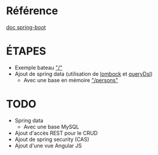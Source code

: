 # Référence
[doc spring-boot](http://docs.spring.io/spring-boot/docs/1.0.2.RELEASE/reference/htmlsingle/)

# ÉTAPES
* Exemple bateau ["/"](http://localhost:8080/)
* Ajout de spring data (utilisation de [lombock](http://projectlombok.org/) et [queryDsl](http://www.querydsl.com/))
    * Avec une base en mémoire ["/persons"](http://localhost:8080/persons/) 

# TODO
* Spring data
    * Avec une base MySQL
* Ajout d'accès REST pour le CRUD
* Ajout de spring security (CAS)
* Ajout d'une vue Angular JS

